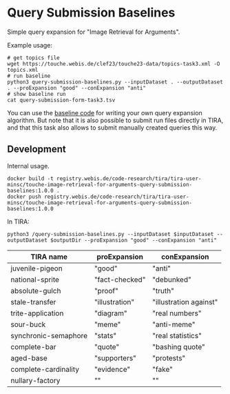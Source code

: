 Query Submission Baselines
==========================
Simple query expansion for "Image Retrieval for Arguments".

Example usage:
```
# get topics file
wget https://touche.webis.de/clef23/touche23-data/topics-task3.xml -O topics.xml
# run baseline
python3 query-submission-baselines.py --inputDataset . --outputDataset . --proExpansion "good" --conExpansion "anti"
# show baseline run
cat query-submission-form-task3.tsv
```

You can use the <a href="https://github.com/touche-webis-de/touche-code/blob/main/clef23/image-retrieval-for-arguments/query-submission-baselines/query-submission-baselines.py">baseline code</a> for writing your own query expansion algorithm. But note that it is also possible to submit run files directly in TIRA, and that this task also allows to submit manually created queries this way.


Development
-----------
Internal usage.

```
docker build -t registry.webis.de/code-research/tira/tira-user-minsc/touche-image-retrieval-for-arguments-query-submission-baselines:1.0.0 .
docker push registry.webis.de/code-research/tira/tira-user-minsc/touche-image-retrieval-for-arguments-query-submission-baselines:1.0.0
```

In TIRA:
```
python3 /query-submission-baselines.py --inputDataset $inputDataset --outputDataset $outputDir --proExpansion "good" --conExpansion "anti"
```

| TIRA name            | proExpansion   | conExpansion           |
| -------------------- | -------------- | ---------------------- |
| juvenile-pigeon      | "good"         | "anti"                 |
| national-sprite      | "fact-checked" | "debunked"             |
| absolute-gulch       | "proof"        | "truth"                |
| stale-transfer       | "illustration" | "illustration against" |
| trite-application    | "diagram"      | "real numbers"         |
| sour-buck            | "meme"         | "anti-meme"            |
| synchronic-semaphore | "stats"        | "real statistics"      |
| complete-bar         | "quote"        | "bashing quote"        |
| aged-base            | "supporters"   | "protests"             |
| complete-cardinality | "evidence"     | "fake"                 |
| nullary-factory      | ""             | ""                     |

